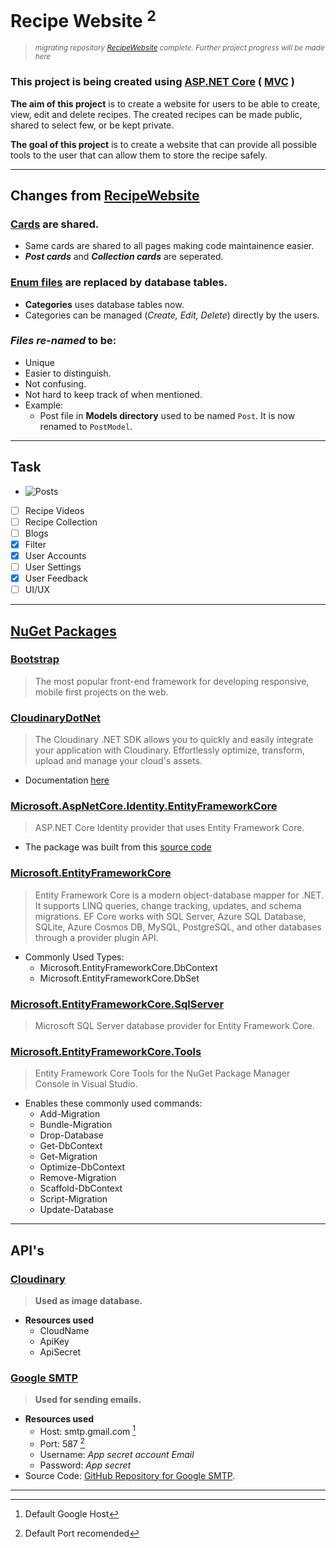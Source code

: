 # Recipe Website <sup>2</sup>
> <sub>_migrating repository [RecipeWebsite] complete. Further project progress will be made here_<sub>

### This project is being created using [ASP.NET Core] ( [MVC] )

**The aim of this project** is to create a website for users to be able to create, view, edit and delete recipes. The created recipes can be made public, shared to select few, or be kept private.

**The goal of this project** is to create a website that can provide all possible tools to the user that can allow them to store the recipe safely. 

[ASP.NET Core]: https://dotnet.microsoft.com/en-us/apps/aspnet
[MVC]: https://learn.microsoft.com/en-us/aspnet/core/mvc/

---


## Changes from [RecipeWebsite]
### [Cards] are shared.
  - Same cards are shared to all pages making code maintainence easier.
  - **_Post cards_** and **_Collection cards_** are seperated.

### [Enum files] are replaced by database tables.
  - **Categories** uses database tables now.
  - Categories can be managed (_Create, Edit, Delete_) directly by the users.
 
### *Files re-named* to be:
  - Unique
  - Easier to distinguish.
  - Not confusing.
  - Not hard to keep track of when mentioned.
  - Example:
    - Post file in **Models directory** used to be named `Post`. It is now renamed to `PostModel`.
    
[Cards]: https://getbootstrap.com/docs/5.3/components/card/
[Enum files]: https://learn.microsoft.com/en-us/dotnet/csharp/language-reference/builtin-types/enum

---

## Task
- ![Posts](https://github.com/ZNAXNOR/Recipe-Website/issues/1)
- [ ] Recipe Videos
- [ ] Recipe Collection
- [ ] Blogs
- [x] Filter
- [x] User Accounts
- [ ] User Settings
- [x] User Feedback
- [ ] UI/UX

---

## [NuGet Packages]
### [Bootstrap]
> The most popular front-end framework for developing responsive, mobile first projects on the web.

### [CloudinaryDotNet]
> The Cloudinary .NET SDK allows you to quickly and easily integrate your application with Cloudinary. Effortlessly optimize, transform, upload and manage your cloud's assets.
- Documentation [here](https://cloudinary.com/documentation/)

### [Microsoft.AspNetCore.Identity.EntityFrameworkCore]
> ASP.NET Core Identity provider that uses Entity Framework Core.
- The package was built from this [source code](https://github.com/dotnet/aspnetcore/tree/3f1acb59718cadf111a0a796681e3d3509bb3381)

### [Microsoft.EntityFrameworkCore]
> Entity Framework Core is a modern object-database mapper for .NET. It supports LINQ queries, change tracking, updates, and schema migrations. EF Core works with SQL Server, Azure SQL Database, SQLite, Azure Cosmos DB, MySQL, PostgreSQL, and other databases through a provider plugin API.
- Commonly Used Types:
  - Microsoft.EntityFrameworkCore.DbContext
  - Microsoft.EntityFrameworkCore.DbSet

### [Microsoft.EntityFrameworkCore.SqlServer]
> Microsoft SQL Server database provider for Entity Framework Core.

### [Microsoft.EntityFrameworkCore.Tools]
> Entity Framework Core Tools for the NuGet Package Manager Console in Visual Studio.
- Enables these commonly used commands:
  - Add-Migration
  - Bundle-Migration
  - Drop-Database
  - Get-DbContext
  - Get-Migration
  - Optimize-DbContext
  - Remove-Migration
  - Scaffold-DbContext
  - Script-Migration
  - Update-Database

[NuGet Packages]: https://www.nuget.org/
[Bootstrap]: https://www.nuget.org/packages/bootstrap
[CloudinaryDotNet]: https://www.nuget.org/packages/CloudinaryDotNet
[Microsoft.AspNetCore.Identity.EntityFrameworkCore]: https://www.nuget.org/packages/Microsoft.AspNetCore.Identity.EntityFrameworkCore
[Microsoft.EntityFrameworkCore]: https://www.nuget.org/packages/Microsoft.EntityFrameworkCore
[Microsoft.EntityFrameworkCore.SqlServer]: https://www.nuget.org/packages/Microsoft.EntityFrameworkCore.SqlServer
[Microsoft.EntityFrameworkCore.Tools]: https://www.nuget.org/packages/Microsoft.EntityFrameworkCore.Tools

---

## API's
### [Cloudinary]
> **Used as image database.**
- **Resources used**
  - CloudName
  - ApiKey
  - ApiSecret

[Cloudinary]: https://cloudinary.com/

### [Google SMTP]
> **Used for sending emails.**
- **Resources used**
  - Host: smtp.gmail.com [^Host]
  - Port: 587 [^Port] 
  - Username: _App secret account Email_
  - Password: _App secret_  
- Source Code: [GitHub Repository for Google SMTP].

[Google SMTP]: https://myaccount.google.com/apppasswords
[GitHub Repository for Google SMTP]: https://github.com/ZNAXNOR/EmailSMTP

---

[RecipeWebsite]: https://github.com/ZNAXNOR/RecipeWebsite

[^Host]: Default Google Host
[^Port]: Default Port recomended

